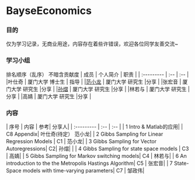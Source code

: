 # BayseEconomics



### 目的

仅为学习记录，无商业用途，内容存在着些许错误，欢迎各位同学友善交流~


### 学习小组

排名顺序（乱序） 不暗含贡献度
| 成员       | 个人简介 |  职责 | 
| :--------- | :-- |  :-- | 
|叶仕奇 | 厦门大学 博士生 | 指导 | 
|[范小龙](https://www.cnblogs.com/RankFan/)	| 厦门大学 研究生	|分享 | 
|张宏音	| 厦门大学 研究生	|分享 | 
|[孙熠](https://github.com/Alysonny)	| 厦门大学 研究生	|分享 | 
|林若与	| 厦门大学 研究生	|分享 | 
|高婧	| 厦门大学 研究生	|分享 | 


### 内容

| 序号 | 	内容	| 参考| 	分享人| 
| :--------- | :-- |  :-- | 
| 1	Intro & Matlab的应用| 	| C8 Appendix| 	叶仕奇(待定） 范小龙| 
| 2	Gibbs Sampling for Linear Regression Models	| C1	| 范小龙| 
| 3	Gibbs Sampling for Vector Autoregressions| 	C2| 	孙熠| | 
| 4	Gibbs Sampling for state space models	| C3	| 高婧| 
| 5	Gibbs Sampling for Markov switching models| 	C4	| 林若与| 
| 6	An introduction to the the Metropolis Hastings Algorithm| 	C5	| 张宏音| 
| 7	State-Space models with time-varying parameters| 	C7	| 邹政伟| 

